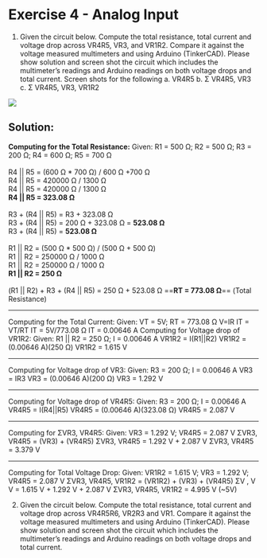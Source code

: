 # Exercise 4 - Analog Input



1. Given the circuit below. Compute the total resistance, total current and voltage drop across VR4R5, VR3, and VR1R2. Compare it against the voltage measured multimeters and using Arduino (TinkerCAD). Please show solution and screen shot the circuit which includes the multimeter’s readings and Arduino readings on both voltage drops and total current. Screen shots for the following
  a. VR4R5
  b. Σ VR4R5, VR3
  c. Σ VR4R5, VR3, VR1R2



<img src="https://raw.githubusercontent.com/zarexalvindaria/pembeds-projects/main/exercise-4-analog-input/img/ai-q1.jpg"/>

## Solution:

**Computing for the Total Resistance:**
Given: R1 = 500 Ω; R2 = 500 Ω; R3 = 200 Ω; R4 = 600 Ω; R5 = 700 Ω<br/><br/>R4 || R5 = (600 Ω * 700 Ω) / 600 Ω +700 Ω<br/>
R4 || R5 = 420000 Ω / 1300 Ω<br/>
R4 || R5 = 420000 Ω / 1300 Ω<br/>**R4 || R5 = 323.08 Ω**<br/><br/>R3 + (R4 || R5) = R3 + 323.08 Ω<br/>
R3 + (R4 || R5) = 200 Ω + 323.08 Ω = **523.08 Ω**<br/>
R3 + (R4 || R5) = **523.08 Ω**<br/><br/>
R1 || R2 = (500 Ω * 500 Ω) / (500 Ω + 500 Ω) <br/>R1 || R2 = 250000 Ω / 1000 Ω<br/>
R1 || R2 = 250000 Ω / 1000 Ω<br/>**R1 || R2 = 250 Ω**<br/><br/>
(R1 || R2) + R3 + (R4 || R5) = 250 Ω + 523.08 Ω
==**RT  = 773.08 Ω**== (Total Resistance)

- - - - - - - - - - - - - - - -
Computing for the Total Current: Given: VT  = 5V; RT  = 773.08 Ω
V=IR
IT  = VT/RT
IT  = 5V/773.08 Ω
IT  = 0.00646 A
Computing for Voltage drop of VR1R2: Given: R1 || R2 = 250 Ω; I = 0.00646 A
VR1R2  = I(R1||R2)
VR1R2  = (0.00646 A)(250 Ω)
VR1R2  = 1.615 V
- - - - - - - - - - - - - - - -
Computing for Voltage drop of VR3: Given: R3 = 200 Ω; I = 0.00646 A
VR3  = IR3
VR3  = (0.00646 A)(200 Ω)
VR3  = 1.292 V
- - - - - - - - - - - - - - - -
Computing for Voltage drop of VR4R5: Given: R3 = 200 Ω; I = 0.00646 A
VR4R5  = I(R4||R5)
VR4R5  = (0.00646 A)(323.08 Ω)
VR4R5  = 2.087 V
- - - - - - - - - - - - - - - -
Computing for ΣVR3, VR4R5:
Given: VR3 = 1.292 V; VR4R5 = 2.087 V
ΣVR3, VR4R5  = (VR3) + (VR4R5) ΣVR3, VR4R5  = 1.292 V + 2.087 V ΣVR3, VR4R5  = 3.379 V
- - - - - - - - - - - - - - - -
Computing for Total Voltage Drop:
Given: VR1R2 = 1.615 V; VR3 = 1.292 V; VR4R5
= 2.087 V
ΣVR3, VR4R5, VR1R2  = (VR1R2) + (VR3) + (VR4R5)
ΣV   , V       V      = 1.615 V + 1.292 V + 2.087 V
ΣVR3, VR4R5, VR1R2  = 4.995 V (~5V)



2. Given the circuit below. Compute the total resistance, total current and voltage drop across VR4R5R6, VR2R3 and VR1. Compare it against the voltage measured multimeters and using Arduino (TinkerCAD). Please show solution and screen shot the circuit which includes the multimeter’s readings and Arduino readings on both voltage drops and total current.



